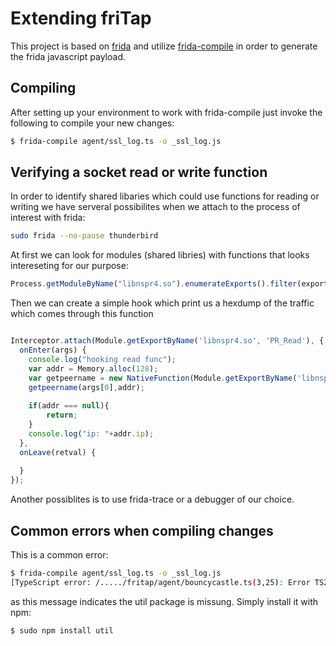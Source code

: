 # Extending friTap



This project is based on [frida](https://frida.re/) and utilize [frida-compile](https://github.com/frida/frida-compile) in order to generate the frida javascript payload.



## Compiling

After setting up your environment to work with frida-compile just invoke the following to compile your new changes:

```bash
$ frida-compile agent/ssl_log.ts -o _ssl_log.js
```


## Verifying a socket read or write function

In order to identify shared libaries which could use functions for reading or writing we have serveral possibilites when we attach to the process of interest with frida:
```bash
sudo frida --no-pause thunderbird
```

At first we can look for modules (shared libries) with functions that looks intereseting for our purpose:

```javascript
Process.getModuleByName("libnspr4.so").enumerateExports().filter(exports => exports.name.toLowerCase().includes("read"))
```

Then we can create a simple hook which print us a hexdump of the traffic which  comes through this function
```javascript

Interceptor.attach(Module.getExportByName('libnspr4.so', 'PR_Read'), { 
  onEnter(args) { 
    console.log("hooking read func"); 
    var addr = Memory.alloc(128); 
    var getpeername = new NativeFunction(Module.getExportByName('libnspr4.so', 'PR_GetPeerName'), "int", ["pointer", "pointer"]) 
    getpeername(args[0],addr); 
     
    if(addr === null){ 
        return; 
    } 
    console.log("ip: "+addr.ip); 
  }, 
  onLeave(retval) { 
 
  } 
}); 
```


Another possiblites is to use frida-trace or a debugger of our choice.


## Common errors when compiling changes

This is a common error:

```bash
$ frida-compile agent/ssl_log.ts -o _ssl_log.js
[TypeScript error: /...../fritap/agent/bouncycastle.ts(3,25): Error TS2307: Cannot find module 'util' or its corresponding type declarations.] {

```

as this message indicates the util package is missung. Simply install it with npm:

```bash
$ sudo npm install util
```

